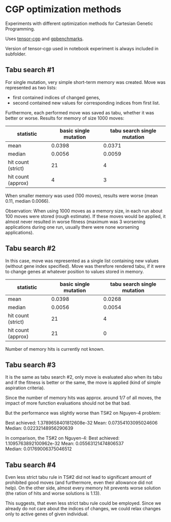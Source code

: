 # CGP optimization methods

Experiments with different optimization methods for Cartesian Genetic Programming.

Uses [tensor-cgp](https://github.com/Jarino/tensor-cgp) and [gpbenchmarks](https://github.com/Jarino/gpbenchmarks).

Version of tensor-cgp used in notebook experiment is always included in subfolder.

## Tabu search #1

For single mutation, very simple short-term memory was created. Move was represented as two lists:

- first contained indices of changed genes,
- second contained new values for corresponding indices from first list.

Furthermore, each performed move was saved as tabu, whether it was better or worse. Results for memory of size 1000 moves:

| statistic | basic single mutation | tabu search single mutation |
|-----------|-----------------------|-----------------------------|
| mean      | 0.0398                | 0.0371                      |
| median    | 0.0056                | 0.0059                      |
| hit count (strict) | 21           | 4                           |
| hit count (approx) | 4            | 3                           |

When smaller memory was used (100 moves), results were worse (mean 0.11, median 0.0066).

Observation: When using 1000 moves as a memory size, in each run about 100 moves were stored (rough estimate). If these moves would be applied, it almost never resulted in worse fitness (maximum was 3 worsening applications during one run, usually there were none worsening applications). 

## Tabu search #2

In this case, move was represented as a single list containing new values (without gene index specified). Move was therefore rendered tabu, if it were to change genes at whatever position to values stored in memory.

| statistic | basic single mutation | tabu search single mutation |
|-----------|-----------------------|-----------------------------|
| mean      | 0.0398                | 0.0268                      |
| median    | 0.0056                | 0.0054                      |
| hit count (strict) | 21           | 4                           |
| hit count (approx) | 21           | 0                           |

Number of memory hits is currently not known.

## Tabu search #3

It is the same as tabu search #2, only move is evaluated also when its tabu and if the fitness is better or the same, the move is applied (kind of simple aspiration criteria).

Since the number of memory hits was approx. around 1/7 of all moves, the impact of more function evaluations should not be that bad.

But the performance was slightly worse than TS#2 on Nguyen-4 problem:

Best achieved: 1.3789658401812608e-32
Mean: 0.07354103095024606
Median: 0.02232148956290639

In comparison, the TS#2 on  Nguyen-4:
Best achieved: 1.1095763892100962e-32
Mean: 0.05563121474806537	
Median: 0.01769006375046512


## Tabu search #4

Even less strict tabu rule in TS#2 did not lead to significant amount of prohibited good moves (and furthermore, even their allowance did not help). On the other side, almost every memory hit prevents worse solution (the ration of hits and worse solutions is 1.13).

This suggests, that even less strict tabu rule could be employed. Since we already do not care about the indices of changes, we could relax changes only to active genes of given individual.
